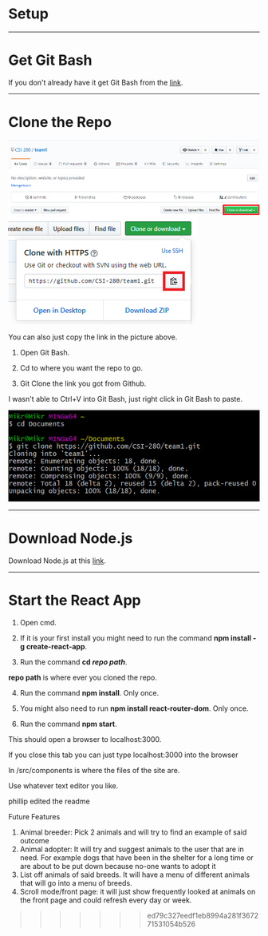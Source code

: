 # Setup

***

# Get Git Bash

If you don't already have it get Git Bash from the <a href="https://gitforwindows.org/">link</a>.

***


# Clone the Repo

<img src="/Pictures/Clone.PNG" alt="Github Copy Clone">

<img src="/Pictures/Clone2.PNG" alt="Github">

You can also just copy the link in the picture above.

1. Open Git Bash.

2. Cd to where you want the repo to go.

3. Git Clone the link you got from Github.

I wasn't able to Ctrl+V into Git Bash, just right click in Git Bash to paste.

<img src="/Pictures/GitBashClone.PNG" alt="Git Bash">

***

# Download Node.js

Download Node.js at this <a href="https://nodejs.org/en/">link</a>.

***

# Start the React App 

1. Open cmd.

2. If it is your first install you might need to run the command **npm install -g create-react-app**. 

3. Run the command **cd _repo path_**. 

**repo path** is where ever you cloned the repo.

4. Run the command **npm install**. Only once.

5. You might also need to run **npm install react-router-dom**. Only once.

6. Run the command **npm start**.

This should open a browser to localhost:3000.

If you close this tab you can just type localhost:3000 into the browser

In /src/components is where the files of the site are.

Use whatever text editor you like.

phillip edited the readme

Future Features

1. Animal breeder: Pick 2 animals and will try to find an example of said outcome
2. Animal adopter: It will try and suggest animals to the user that are in need. For example dogs that have been in the shelter for a long time or are about to be put down because no-one wants to adopt it
3. List off animals of said breeds. It will have a menu of different animals that will go into a menu of breeds.
4. Scroll mode/front page: it will just show frequently looked at animals on the front page and could refresh every day or week.
>>>>>>> ed79c327eedf1eb8994a281f367271531054b526
